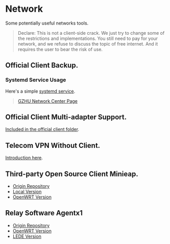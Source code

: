 # Network

Some potentially useful networks tools.

> Declare: This is not a client-side crack. We just try to change some of the restrictions and implementations. You still need to pay for your network, and we refuse to discuss the topic of free internet. And it requires the user to bear the risk of use.

## Official Client Backup.

### Systemd Service Usage

Here's a simple [systemd service](officialClient/ruijie@.service).

> [GZHU Network Center Page](http://202.192.18.32:8081)

## Official Client Multi-adapter Support.

[Included in the official client folder](officialClient/LinuxVersion/x86/rjsupplicant_multi_nic).

## Telecom VPN Without Client.

[Introduction here](telecomVpn/README.md).

## Third-party Open Source Client Minieap.

- [Origin Repository](https://github.com/updateing/minieap)
- [Local Version](https://github.com/GZHU-Dress/minieap)
- [OpenWRT Version](https://github.com/GZHU-Dress/openwrt-minieap)

## Relay Software Agentx1

- [Origin Repository](https://bitbucket.org/CrazyBoyFeng/agentx1)
- [OpenWRT Version](https://github.com/GZHU-Dress/openwrt-agentx1)
- [LEDE Version](https://github.com/GZHU-Dress/agentx1-lede)